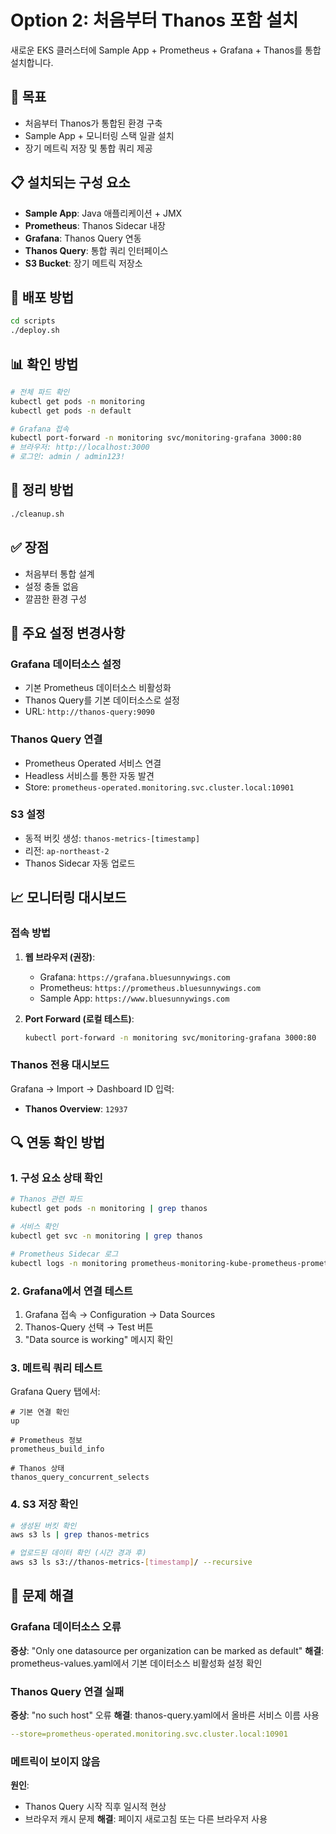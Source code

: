 # Option 2: 처음부터 Thanos 포함 설치

새로운 EKS 클러스터에 Sample App + Prometheus + Grafana + Thanos를 통합 설치합니다.

## 🎯 목표
- 처음부터 Thanos가 통합된 환경 구축
- Sample App + 모니터링 스택 일괄 설치
- 장기 메트릭 저장 및 통합 쿼리 제공

## 📋 설치되는 구성 요소
- **Sample App**: Java 애플리케이션 + JMX
- **Prometheus**: Thanos Sidecar 내장
- **Grafana**: Thanos Query 연동
- **Thanos Query**: 통합 쿼리 인터페이스
- **S3 Bucket**: 장기 메트릭 저장소

## 🚀 배포 방법
```bash
cd scripts
./deploy.sh
```

## 📊 확인 방법
```bash
# 전체 파드 확인
kubectl get pods -n monitoring
kubectl get pods -n default

# Grafana 접속
kubectl port-forward -n monitoring svc/monitoring-grafana 3000:80
# 브라우저: http://localhost:3000
# 로그인: admin / admin123!
```

## 🧹 정리 방법
```bash
./cleanup.sh
```

## ✅ 장점
- 처음부터 통합 설계
- 설정 충돌 없음
- 깔끔한 환경 구성

## 🔧 주요 설정 변경사항

### Grafana 데이터소스 설정
- 기본 Prometheus 데이터소스 비활성화
- Thanos Query를 기본 데이터소스로 설정
- URL: `http://thanos-query:9090`

### Thanos Query 연결
- Prometheus Operated 서비스 연결
- Headless 서비스를 통한 자동 발견
- Store: `prometheus-operated.monitoring.svc.cluster.local:10901`

### S3 설정
- 동적 버킷 생성: `thanos-metrics-[timestamp]`
- 리전: `ap-northeast-2`
- Thanos Sidecar 자동 업로드

## 📈 모니터링 대시보드

### 접속 방법
1. **웹 브라우저 (권장)**:
   - Grafana: `https://grafana.bluesunnywings.com`
   - Prometheus: `https://prometheus.bluesunnywings.com`
   - Sample App: `https://www.bluesunnywings.com`

2. **Port Forward (로컬 테스트)**:
   ```bash
   kubectl port-forward -n monitoring svc/monitoring-grafana 3000:80
   ```

### Thanos 전용 대시보드
Grafana → Import → Dashboard ID 입력:
- **Thanos Overview**: `12937`

## 🔍 연동 확인 방법

### 1. 구성 요소 상태 확인
```bash
# Thanos 관련 파드
kubectl get pods -n monitoring | grep thanos

# 서비스 확인
kubectl get svc -n monitoring | grep thanos

# Prometheus Sidecar 로그
kubectl logs -n monitoring prometheus-monitoring-kube-prometheus-prometheus-0 -c thanos-sidecar
```

### 2. Grafana에서 연결 테스트
1. Grafana 접속 → Configuration → Data Sources
2. Thanos-Query 선택 → Test 버튼
3. "Data source is working" 메시지 확인

### 3. 메트릭 쿼리 테스트
Grafana Query 탭에서:
```promql
# 기본 연결 확인
up

# Prometheus 정보
prometheus_build_info

# Thanos 상태
thanos_query_concurrent_selects
```

### 4. S3 저장 확인
```bash
# 생성된 버킷 확인
aws s3 ls | grep thanos-metrics

# 업로드된 데이터 확인 (시간 경과 후)
aws s3 ls s3://thanos-metrics-[timestamp]/ --recursive
```

## 🚨 문제 해결

### Grafana 데이터소스 오류
**증상**: "Only one datasource per organization can be marked as default"
**해결**: prometheus-values.yaml에서 기본 데이터소스 비활성화 설정 확인

### Thanos Query 연결 실패
**증상**: "no such host" 오류
**해결**: thanos-query.yaml에서 올바른 서비스 이름 사용
```yaml
--store=prometheus-operated.monitoring.svc.cluster.local:10901
```

### 메트릭이 보이지 않음
**원인**: 
- Thanos Query 시작 직후 일시적 현상
- 브라우저 캐시 문제
**해결**: 페이지 새로고침 또는 다른 브라우저 사용